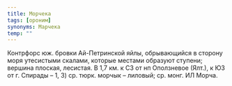 ```yaml
---
title: Морчека
tags: [ороним]
synonyms: Марчека
temp: ""
---
```


Контрфорс юж. бровки Ай-Петринской яйлы, обрывающийся в сторону моря утесистыми
скалами, которые местами образуют ступени; вершина плоская, лесистая. В 1,7 км.
к СЗ от нп Оползневое (Ялт.), к ЮЗ от г. Спирады – 1, 3) ср. тюрк. морчык –
лиловый; ср. монг. ИЛ Морча.
